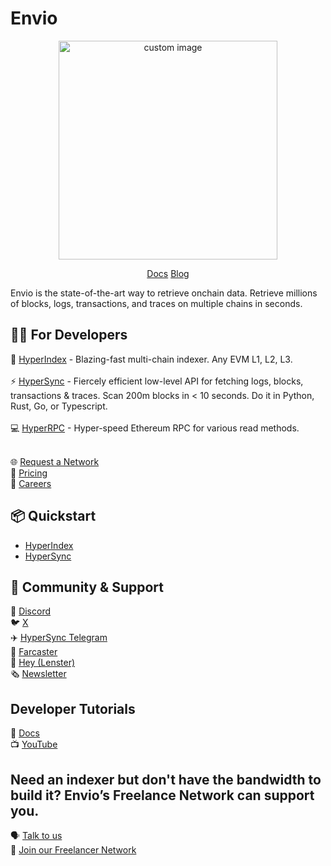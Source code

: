 # Envio
<p align="center">
  <img width="350" src="https://github.com/enviodev/.github/assets/82444671/602e8a3a-0ba7-46fc-b482-d77d016441d6" alt=" custom image"/>
<p align="center">
<a href="https://docs.envio.dev/docs/overview"> Docs</a>
<a href="https://docs.envio.dev/blog"> Blog</a>


Envio is the state-of-the-art way to retrieve onchain data. 
Retrieve millions of blocks, logs, transactions, and traces on multiple chains in seconds. 

## 👩‍💻 For Developers
📖 [HyperIndex](https://docs.envio.dev/docs/HyperIndex/overview) - Blazing-fast multi-chain indexer. Any EVM L1, L2, L3. <br><br>
⚡ [HyperSync](https://docs.envio.dev/docs/HyperSync/overview) - Fiercely efficient low-level API for fetching logs, blocks, transactions & traces. Scan 200m blocks in < 10 seconds. Do it in Python, Rust, Go, or Typescript. <br><br>
💻 [HyperRPC](https://docs.envio.dev/docs/HyperSync/overview-hyperrpc) - Hyper-speed Ethereum RPC for various read methods. <br><br>

🌐 [Request a Network](https://discord.com/invite/fztEvj79m3) <br>
💸 [Pricing](https://docs.envio.dev/docs/HyperIndex/hosted-service-billing) <br>
👷 [Careers](https://envio-dev.notion.site/Careers-2d40d8ee1ea54ed9ad229bec2e408892) <br>


## 📦 Quickstart
- [HyperIndex](https://docs.envio.dev/docs/HyperIndex/contract-import)
- [HyperSync](https://docs.envio.dev/docs/HyperSync/overview)


## 🤝 Community & Support
👾 [Discord](https://discord.com/invite/Q9qt8gZ2fX)  <br>
🐦 [X](https://twitter.com/envio_indexer)  <br>
✈️ [HyperSync Telegram](https://t.me/+kAIGElzPjApiMjI0)  <br>
🏰 [Farcaster](https://warpcast.com/envio)  <br>
👋 [Hey (Lenster)](https://hey.xyz/u/envio)  <br>
🗞️ [Newsletter](https://envio.beehiiv.com/subscribe?utm_source=envio.beehiiv.com&utm_medium=newsletter&utm_campaign=new-post)  <br>

## Developer Tutorials
📖 [Docs](https://docs.envio.dev/docs/HyperIndex/tutorial-op-bridge-deposits)  <br>
📺 [YouTube](https://www.youtube.com/@envio_indexer)  <br>

## Need an indexer but don't have the bandwidth to build it? Envio’s Freelance Network can support you.
🗣️ [Talk to us](https://discord.com/invite/Q9qt8gZ2fX)  <br>
🧠 [Join our Freelancer Network](https://noteforms.com/forms/envio-freelancer-network-u9zqbv)  <br>

